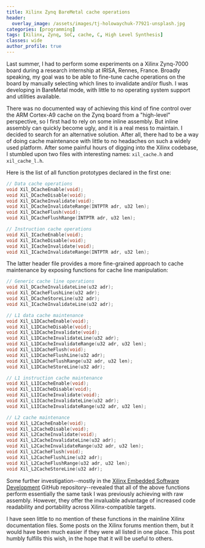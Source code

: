 ```yaml
---
title: Xilinx Zynq BareMetal cache operations
header:
  overlay_image: /assets/images/tj-holowaychuk-77921-unsplash.jpg
categories: [programming]
tags: [Xilinx, Zynq, SoC, cache, C, High Level Synthesis]
classes: wide
author_profile: true
---
```


Last summer, I had to perform some experiments on a Xilinx Zynq-7000 board during a research internship at IRISA, Rennes, France. Broadly speaking, my goal was to be able to fine-tune cache operations on the board by manually selecting which lines to invalidate and/or flush. I was developing in BareMetal mode, with little to no operating system support and utilities available.

There was no documented way of achieving this kind of fine control over the ARM Cortex-A9 cache on the Zynq board from a "high-level" perspective, so I first had to rely on some inline assembly. But inline assembly can quickly become ugly, and it is a real mess to maintain. I decided to search for an alternative solution. After all, there had to be a way of doing cache maintenance with little to no headaches on such a widely used platform. After some painful hours of digging into the Xilinx codebase, I stumbled upon two files with interesting names: `xil_cache.h` and `xil_cache_l.h`.

Here is the list of all function prototypes declared in the first one:
```cpp
// Data cache operations
void Xil_DCacheEnable(void);
void Xil_DCacheDisable(void);
void Xil_DCacheInvalidate(void);
void Xil_DCacheInvalidateRange(INTPTR adr, u32 len);
void Xil_DCacheFlush(void);
void Xil_DCacheFlushRange(INTPTR adr, u32 len);

// Instruction cache operations
void Xil_ICacheEnable(void);
void Xil_ICacheDisable(void);
void Xil_ICacheInvalidate(void);
void Xil_ICacheInvalidateRange(INTPTR adr, u32 len);
```

The latter header file provides a more fine-grained approach to cache maintenance by exposing functions for cache line manipulation:
```cpp
// Generic cache line operations
void Xil_DCacheInvalidateLine(u32 adr);
void Xil_DCacheFlushLine(u32 adr);
void Xil_DCacheStoreLine(u32 adr);
void Xil_ICacheInvalidateLine(u32 adr);

// L1 data cache maintenance
void Xil_L1DCacheEnable(void);
void Xil_L1DCacheDisable(void);
void Xil_L1DCacheInvalidate(void);
void Xil_L1DCacheInvalidateLine(u32 adr);
void Xil_L1DCacheInvalidateRange(u32 adr, u32 len);
void Xil_L1DCacheFlush(void);
void Xil_L1DCacheFlushLine(u32 adr);
void Xil_L1DCacheFlushRange(u32 adr, u32 len);
void Xil_L1DCacheStoreLine(u32 adr);

// L1 instruction cache maintenance
void Xil_L1ICacheEnable(void);
void Xil_L1ICacheDisable(void);
void Xil_L1ICacheInvalidate(void);
void Xil_L1ICacheInvalidateLine(u32 adr);
void Xil_L1ICacheInvalidateRange(u32 adr, u32 len);

// L2 cache maintenance
void Xil_L2CacheEnable(void);
void Xil_L2CacheDisable(void);
void Xil_L2CacheInvalidate(void);
void Xil_L2CacheInvalidateLine(u32 adr);
void Xil_L2CacheInvalidateRange(u32 adr, u32 len);
void Xil_L2CacheFlush(void);
void Xil_L2CacheFlushLine(u32 adr);
void Xil_L2CacheFlushRange(u32 adr, u32 len);
void Xil_L2CacheStoreLine(u32 adr);
```

Some further investigation--mostly in the [Xilinx Embedded Software Development](https://github.com/Xilinx/embeddedsw) GitHub repository--revealed that all of the above functions perform essentially the same task I was previously achieving with raw assembly. However, they offer the invaluable advantage of increased code readability and portability across Xilinx-compatible targets.

I have seen little to no mention of these functions in the mainline Xilinx documentation files. Some posts on the Xilinx forums mention them, but it would have been much easier if they were all listed in one place. This post humbly fulfills this wish, in the hope that it will be useful to others.
